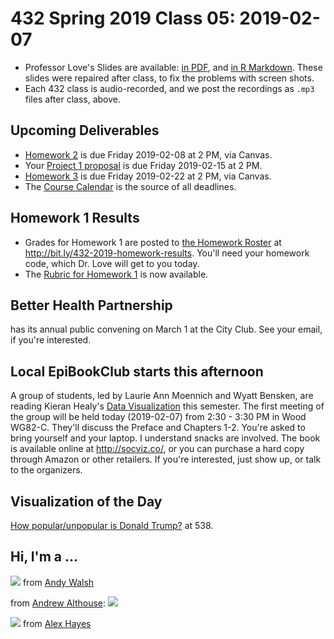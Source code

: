 # 432 Spring 2019 Class 05: 2019-02-07

- Professor Love's Slides are available: [in PDF](https://github.com/THOMASELOVE/2019-432/blob/master/slides/class05/432_2019_slides05.pdf), and [in R Markdown](https://github.com/THOMASELOVE/2019-432/blob/master/slides/class05/432_2019_slides05.Rmd). These slides were repaired after class, to fix the problems with screen shots.
- Each 432 class is audio-recorded, and we post the recordings as `.mp3` files after class, above.

## Upcoming Deliverables

- [Homework 2](https://github.com/THOMASELOVE/2019-432/tree/master/homework/homework2) is due Friday 2019-02-08 at 2 PM, via Canvas.
- Your [Project 1 proposal](https://github.com/THOMASELOVE/2019-432/tree/master/projects/project1) is due Friday 2019-02-15 at 2 PM. 
- [Homework 3](https://github.com/THOMASELOVE/2019-432/tree/master/homework/homework3) is due Friday 2019-02-22 at 2 PM, via Canvas.
- The [Course Calendar](https://github.com/THOMASELOVE/2019-432/blob/master/calendar.md) is the source of all deadlines.

## Homework 1 Results

- Grades for Homework 1 are posted to [the Homework Roster](http://bit.ly/432-2019-homework-results) at http://bit.ly/432-2019-homework-results. You'll need your homework code, which Dr. Love will get to you today.
- The [Rubric for Homework 1](https://github.com/THOMASELOVE/2019-432/blob/master/homework/homework1/hw1rubric.md) is now available.

## Better Health Partnership 

has its annual public convening on March 1 at the City Club. See your email, if you're interested.

## Local EpiBookClub starts this afternoon

A group of students, led by Laurie Ann Moennich and Wyatt Bensken, are reading Kieran Healy's [Data Visualization](https://www.amazon.com/Data-Visualization-Introduction-Kieran-Healy/dp/0691181624/ref=sr_1_1?ie=UTF8&qid=1549469746&sr=8-1&keywords=kieran+healy) this semester. The first meeting of the group will be held today (2019-02-07) from 2:30 - 3:30 PM in Wood WG82-C. They'll discuss the Preface and Chapters 1-2. You're asked to bring yourself and your laptop. I understand snacks are involved. The book is available online at http://socviz.co/, or you can purchase a hard copy through Amazon or other retailers. If you're interested, just show up, or talk to the organizers.

## Visualization of the Day

[How popular/unpopular is Donald Trump?](https://projects.fivethirtyeight.com/trump-approval-ratings/) at 538.

## Hi, I'm a ...

![](https://github.com/THOMASELOVE/2019-432/blob/master/slides/class05/figures/tw_1.PNG) from [Andy Walsh](https://twitter.com/MadroxDupe42/status/1087165873050275842)

from [Andrew Althouse](https://twitter.com/ADAlthousePhD/status/1086721585489293312): ![](https://github.com/THOMASELOVE/2019-432/blob/master/slides/class05/figures/tw_2.PNG)  

![](https://github.com/THOMASELOVE/2019-432/blob/master/slides/class05/figures/tw_3.PNG) from [Alex Hayes](https://twitter.com/alexpghayes/status/1087128458646433795?s=11)

